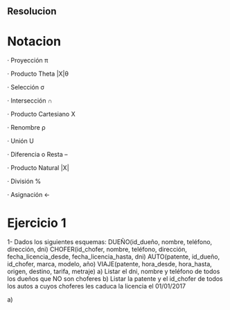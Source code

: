 ## Resolucion

# Notacion

· Proyección π


· Producto Theta |X|θ


· Selección σ


· Intersección ∩


· Producto Cartesiano X

· Renombre ρ


· Unión U


· Diferencia o Resta –

· Producto Natural |X|


· División %


· Asignación ← 


# Ejercicio 1

1- Dados los siguientes esquemas:
DUEÑO(id\_dueño, nombre, teléfono, dirección, dni)
CHOFER(id\_chofer, nombre, teléfono, dirección, fecha\_licencia\_desde, fecha\_licencia\_hasta, dni)
AUTO(patente, id\_dueño, id\_chofer, marca, modelo, año)
VIAJE(patente, hora\_desde, hora_hasta, origen, destino, tarifa, metraje)
a) Listar el dni, nombre y teléfono de todos los dueños que NO son choferes
b) Listar la patente y el id_chofer de todos los autos a cuyos choferes les caduca la licencia el 01/01/2017

a) 
